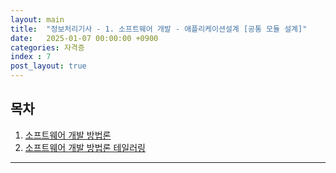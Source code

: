 ```yaml
---
layout: main  
title:  "정보처리기사 - 1. 소프트웨어 개발 - 애플리케이션설계 [공통 모듈 설계]"
date:   2025-01-07 00:00:00 +0900
categories: 자격증
index : 7
post_layout: true
---
```


## 목차

<div class="row">
    <div class="col-6 col-12-xsmall">
    <ol>
      <li><a href="#소프트웨어-개발-방법론">소프트웨어 개발 방법론</a></li>
      <li><a href="#소프트웨어-개발-방법론-테일러링">소프트웨어 개발 방법론 테일러링</a></li>
    </ol>
  </div>
</div>

<hr/>


